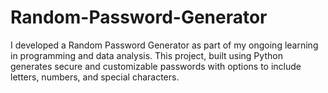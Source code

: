 # Random-Password-Generator
I developed a Random Password Generator as part of my ongoing learning in programming and data analysis. This project, built using Python generates secure and customizable passwords with options to include letters, numbers, and special characters. 
